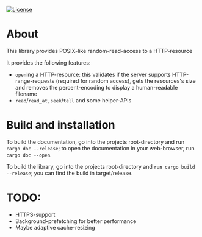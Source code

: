 [![License](https://img.shields.io/badge/License-BSD%202--Clause-blue.svg)](https://opensource.org/licenses/BSD-2-Clause)

# About
This library provides POSIX-like random-read-access to a HTTP-resource

It provides the following features:
 - `open`ing a HTTP-resource: this validates if the server supports HTTP-range-requests (required for random access), gets
   the resources's size and removes the percent-encoding to display a human-readable filename
 - `read`/`read_at`, `seek`/`tell` and some helper-APIs
 
# Build and installation
To build the documentation, go into the projects root-directory and run `cargo doc --release`; to open the documentation
in your web-browser, run `cargo doc --open`.

To build the library, go into the projects root-directory and `run cargo build --release`; you can find the build in
target/release.

# TODO:
 - HTTPS-support
 - Background-prefetching for better performance
 - Maybe adaptive cache-resizing